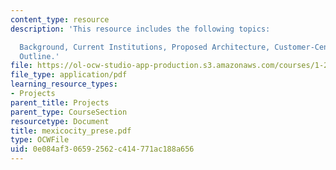 ```yaml
---
content_type: resource
description: 'This resource includes the following topics:

  Background, Current Institutions, Proposed Architecture, Customer-Centric, and Cost/Benefits
  Outline.'
file: https://ol-ocw-studio-app-production.s3.amazonaws.com/courses/1-212j-an-introduction-to-intelligent-transportation-systems-spring-2005/0e084af306592562c414771ac188a656_mexicocity_prese.pdf
file_type: application/pdf
learning_resource_types:
- Projects
parent_title: Projects
parent_type: CourseSection
resourcetype: Document
title: mexicocity_prese.pdf
type: OCWFile
uid: 0e084af3-0659-2562-c414-771ac188a656
---
```


